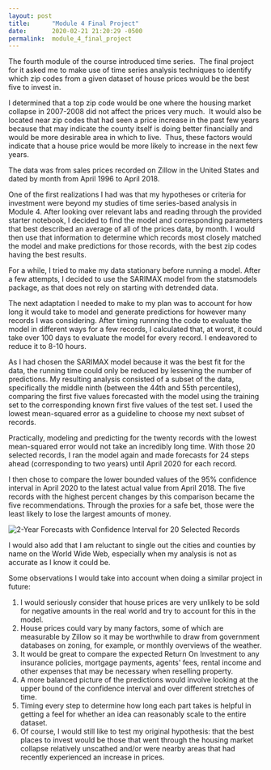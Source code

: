 ```yaml
---
layout: post
title:      "Module 4 Final Project"
date:       2020-02-21 21:20:29 -0500
permalink:  module_4_final_project
---
```



The fourth module of the course introduced time series.  The final project for it asked me to make use of time series analysis techniques to identify which zip codes from a given dataset of house prices would be the best five to invest in.

I determined that a top zip code would be one where the housing market collapse in 2007-2008 did not affect the prices very much.  It would also be located near zip codes that had seen a price increase in the past few years because that may indicate the county itself is doing better financially and would be more desirable area in which to live.  Thus, these factors would indicate that a house price would be more likely to increase in the next few years.

The data was from sales prices recorded on Zillow in the United States and dated by month from April 1996 to April 2018.

One of the first realizations I had was that my hypotheses or criteria for investment were beyond my studies of time series-based analysis in Module 4.  After looking over relevant labs and reading through the provided starter notebook, I decided to find the model and corresponding parameters that best described an average of all of the prices data, by month.  I would then use that information to determine which records most closely matched the model and make predictions for those records, with the best zip codes having the best results.

For a while, I tried to make my data stationary before running a model.  After a few attempts, I decided to use the SARIMAX model from the statsmodels package, as that does not rely on starting with detrended data.

The next adaptation I needed to make to my plan was to account for how long it would take to model and generate predictions for however many records I was considering.  After timing runnning the code to evaluate the model in different ways for a few records, I calculated that, at worst, it could take over 100 days to evaluate the model for every record.  I endeavored to reduce it to 8-10 hours.

As I had chosen the SARIMAX model because it was the best fit for the data, the running time could only be reduced by lessening the number of predictions.  My resulting analysis consisted of a subset of the data, specifically the middle ninth (between the 44th and 55th percentiles), comparing the first five values forecasted with the model using the training set to the corresponding known first five values of the test set.  I used the lowest mean-squared error as a guideline to choose my next subset of records.

Practically, modeling and predicting for the twenty records with the lowest mean-squared error would not take an incredibly long time.  With those 20 selected records, I ran the model again and made forecasts for 24 steps ahead (corresponding to two years) until April 2020 for each record.

I then chose to compare the lower bounded values of the 95% confidence interval in April 2020 to the latest actual value from April 2018.  The five records with the highest percent changes by this comparison became the five recommendations.  Through the proxies for a safe bet, those were the least likely to lose the largest amounts of money.

![2-Year Forecasts with Confidence Interval for 20 Selected Records](https://github.com/bronwencc/Module-4-Project/blob/master/20-RegionID-Forecasts.png?raw=true)

I would also add that I am reluctant to single out the cities and counties by name on the World Wide Web, especially when my analysis is not as accurate as I know it could be.

Some observations I would take into account when doing a similar project in future:

1. I would seriously consider that house prices are very unlikely to be sold for negative amounts in the real world and try to account for this in the model.
2. House prices could vary by many factors, some of which are measurable by Zillow so it may be worthwhile to draw from government databases on zoning, for example, or monthly overviews of the weather.
3. It would be great to compare the expected Return On Investment to any insurance policies, mortgage payments, agents' fees, rental income and other expenses that may be necessary when reselling property.
4. A more balanced picture of the predictions would involve looking at the upper bound of the confidence interval and over different stretches of time.
5. Timing every step to determine how long each part takes is helpful in getting a feel for whether an idea can reasonably scale to the entire dataset.
6. Of course, I would still like to test my original hypothesis: that the best places to invest would be those that went through the housing market collapse relatively unscathed and/or were nearby areas that had recently experienced an increase in prices.
